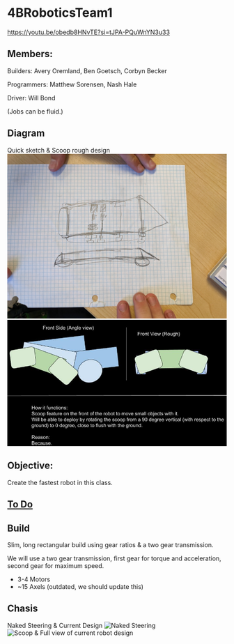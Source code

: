 # 4BRoboticsTeam1

https://youtu.be/obedb8HNvTE?si=tJPA-PQuWnYN3u33

## Members:
Builders: Avery Oremland, Ben Goetsch, Corbyn Becker

Programmers: Matthew Sorensen, Nash Hale

Driver: Will Bond

(Jobs can be fluid.)

## Diagram
Quick sketch & Scoop rough design
![Diagram](https://github.com/Who-Am-Idk/4BRoboticsTeam1/blob/main/images/diagram.jpg?raw=true)
![Scoop](https://github.com/Who-Am-Idk/4BRoboticsTeam1/blob/main/images/Team%201%20Robot%20Scoop%204B.jpg?raw=true)

## Objective:
Create the fastest robot in this class.

## [To Do](journal/ToDo.md)

## Build
Slim, long rectangular build using gear ratios & a two gear transmission.

We will use a two gear transmission, first gear for torque and acceleration, second gear for maximum speed.

* 3-4 Motors
* ~15 Axels
(outdated, we should update this)

## Chasis
Naked Steering & Current Design
![Naked Steering](https://github.com/Who-Am-Idk/4BRoboticsTeam1/blob/main/images/bot1.jpg?raw=true)
![Scoop & Full view of current robot design](https://github.com/Averociraptor/Robotics_Portfolio/raw/main/images/20231010_125151.jpg)


